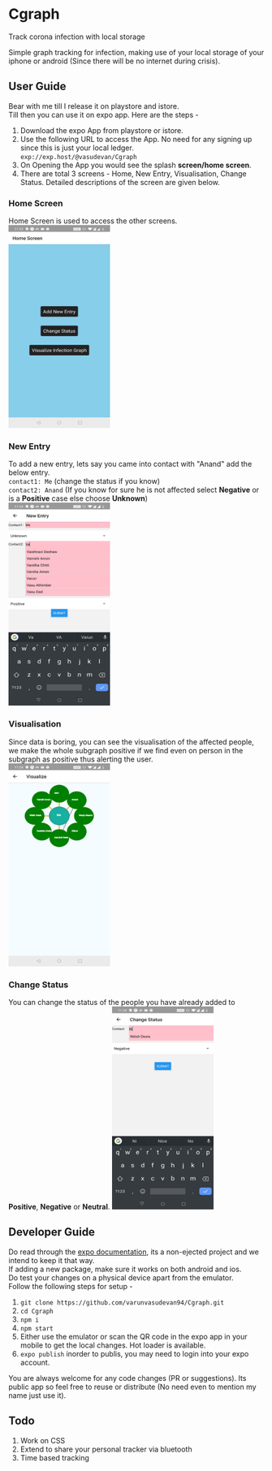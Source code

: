 # Cgraph
Track corona infection with local storage

Simple graph tracking for infection, making use of your local storage
of your iphone or android (Since there will be no internet during crisis).

## User Guide

Bear with me till I release it on playstore and istore.<br/>
Till then you can use it on expo app. Here are the steps - <br>

1. Download the expo App from playstore or istore.
2. Use the following URL to access the App. No need for any signing up since this is just your local ledger.<br/>
`exp://exp.host/@vasudevan/Cgraph` <br/>
3. On Opening the App you would see the splash <b>screen/home screen</b>.
4. There are total 3 screens - Home, New Entry, Visualisation, Change Status. Detailed descriptions of the screen are given below.
### Home Screen
Home Screen is used to access the other screens.<br/>
<img src="assets/HomeScreen.png" width="200" height="400" />

### New Entry
To add a new entry, lets say you came into contact with "Anand" add the below entry.<br/>
`contact1: Me` (change the status if you know)<br/>
`contact2: Anand` (If you know for sure he is not affected select <b>Negative</b> or is a <b>Positive</b> case else choose <b>Unknown</b>)<br/>
<img src="assets/NewEntry.png" width="200" height="400" />

### Visualisation
Since data is boring, you can see the visualisation of the affected people, we make the whole subgraph positive if we find even on person in the subgraph as positive thus alerting the user. <br/>
<img src="assets/Visualisation.png" width="200" height="400" />

### Change Status
You can change the status of the people you have already added to <b>Positive</b>, <b>Negative</b> or <b>Neutral</b>.
<img src="assets/ChangeStatus.png" width="200" height="400" />

## Developer Guide
Do read through the <a href="https://docs.expo.io/versions/latest/">expo documentation</a>, its a non-ejected project and we intend to keep it that way.<br/>
If adding a new package, make sure it works on both android and ios.<br/>
Do test your changes on a physical device apart from the emulator.<br/>
Follow the following steps for setup - <br/>
1. `git clone https://github.com/varunvasudevan94/Cgraph.git`
2. `cd Cgraph`
3. `npm i`
4. `npm start`
5. Either use the emulator or scan the QR code in the expo app in your mobile to get the local changes. Hot loader is available.
6. `expo publish` inorder to publis, you may need to login into your expo account.

You are always welcome for any code changes (PR or suggestions). Its public app so feel free to reuse or distribute (No need even to mention my name just use it).

## Todo
1. Work on CSS
2. Extend to share your personal tracker via bluetooth
3. Time based tracking
